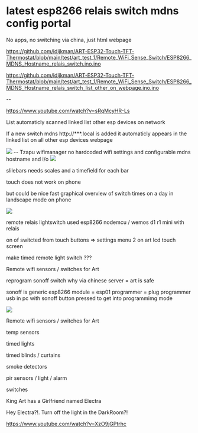 # latest esp8266 relais switch mdns config portal

No apps, no switching via china, just html webpage

https://github.com/ldijkman/ART-ESP32-Touch-TFT-Thermostat/blob/main/test/art_test_1/Remote_WiFi_Sense_Switch/ESP8266_MDNS_Hostname_relais_switch.ino.ino


https://github.com/ldijkman/ART-ESP32-Touch-TFT-Thermostat/blob/main/test/art_test_1/Remote_WiFi_Sense_Switch/ESP8266_MDNS_Hostname_relais_switch_list_other_on_webpage.ino.ino

--

https://www.youtube.com/watch?v=sRqMcyHR-Ls

List automaticly scanned linked list other esp devices on network

If a new switch mdns http://***.local is added it automaticly appears in the linked list on all other esp devices webpage

<img src="https://github.com/ldijkman/ART-ESP32-Touch-TFT-Thermostat/blob/main/test/art_test_1/Remote_WiFi_Sense_Switch/Screenshot_20211017-132221_BonjourBrowser.jpg">
--
Tzapu wifimanager no hardcoded wifi settings and configurable mdns hostname and i/o

<img src="https://github.com/ldijkman/ART-ESP32-Touch-TFT-Thermostat/blob/main/test/art_test_1/Remote_WiFi_Sense_Switch/Screenshot_20211016-120537_Chrome.jpg">


slilebars needs scales and a timefield for each bar

touch does not work on phone

but could be nice fast graphical overview of switch times on a day in landscape mode on phone 

<img src="https://github.com/ldijkman/ART-ESP32-Touch-TFT-Thermostat/blob/main/test/art_test_1/Remote_WiFi_Sense_Switch/Screenshot_20211025-174354_Chrome.jpg">



remote relais lightswitch used esp8266 nodemcu / wemos d1 r1 mini with relais

on of switcted from touch buttons => settings menu 2 on art lcd touch screen

make timed remote light switch ???

Remote wifi sensors / switches for Art

reprogram sonoff switch why via chinese server = art is safe

sonoff is generic esp8266 module = esp01 programmer = plug programmer usb in pc with sonoff button pressed to get into programmimg mode 

<img src="https://github.com/ldijkman/ART-ESP32-Touch-TFT-Thermostat/blob/main/Remote_WiFi_Sense_Switch/sonoff-sonoff-basic-r2-switch.jpg">




Remote wifi sensors / switches for Art

temp sensors

timed lights

timed blinds / curtains

smoke detectors

pir sensors / light / alarm

switches

King Art has a Girlfriend named Electra

Hey Electra?!. Turn off the light in the DarkRoom?!

https://www.youtube.com/watch?v=XzO9jGPtrhc
